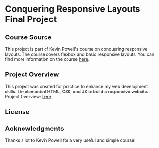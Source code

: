 # Conquering Responsive Layouts Final Project

## Course Source

This project is part of Kevin Powell's course on conquering responsive layouts. The course covers flexbox and basic responsive layouts. 
You can find more information on the course [here](https://courses.kevinpowell.co/view/courses/conquering-responsive-layouts/).

## Project Overview

This project was created for practice to enhance my web development skills. I implemented HTML, CSS, and JS to build a responsive website.
Project Overview: [here](https://atosacik.github.io/Conquering-Responsive-Layouts---Final-project/).

## License

## Acknowledgments

Thanks a lot to Kevin Powell for a very useful and simple course!
